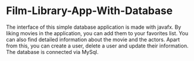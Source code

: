 # Film-Library-App-With-Database
The interface of this simple database application is made with javafx. By liking movies in the application, you can add them to your favorites list. You can also find detailed information about the movie and the actors. Apart from this, you can create a user, delete a user and update their information. The database is connected via MySql.
